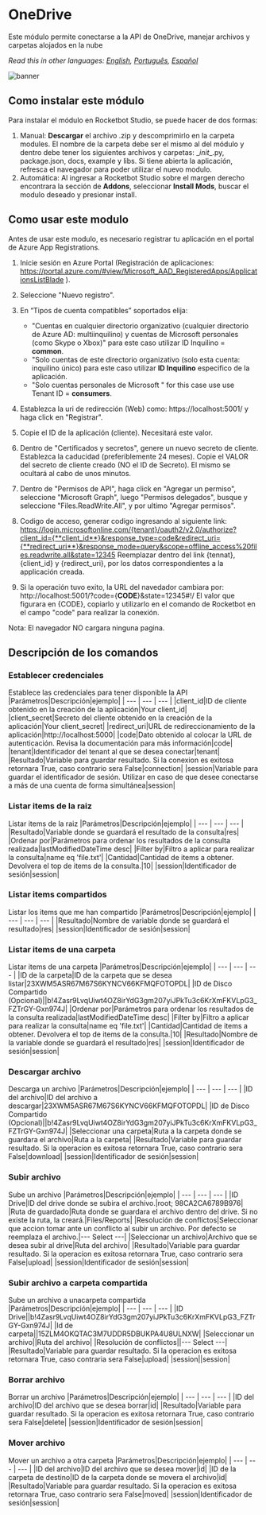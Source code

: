 



# OneDrive
  
Este módulo permite conectarse a la API de OneDrive, manejar archivos y carpetas alojados en la nube  

*Read this in other languages: [English](Manual_OneDrive.md), [Português](Manual_OneDrive.pr.md), [Español](Manual_OneDrive.es.md)*
  
![banner](imgs/Banner_OneDrive.png)
## Como instalar este módulo
  
Para instalar el módulo en Rocketbot Studio, se puede hacer de dos formas:
1. Manual: __Descargar__ el archivo .zip y descomprimirlo en la carpeta modules. El nombre de la carpeta debe ser el mismo al del módulo y dentro debe tener los siguientes archivos y carpetas: \__init__.py, package.json, docs, example y libs. Si tiene abierta la aplicación, refresca el navegador para poder utilizar el nuevo modulo.
2. Automática: Al ingresar a Rocketbot Studio sobre el margen derecho encontrara la sección de **Addons**, seleccionar **Install Mods**, buscar el modulo deseado y presionar install.  


## Como usar este modulo

Antes de usar este modulo, es necesario registrar tu aplicación en el portal de Azure App Registrations. 

1. Inicie sesión en Azure Portal (Registración de aplicaciones: https://portal.azure.com/#view/Microsoft_AAD_RegisteredApps/ApplicationsListBlade ).
2. Seleccione "Nuevo registro".
3. En “Tipos de cuenta compatibles” soportados elija:
    - "Cuentas en cualquier directorio organizativo (cualquier directorio de Azure AD: multiinquilino) y cuentas de Microsoft personales (como Skype o Xbox)" para este caso utilizar  ID Inquilino = **common**.
    - "Solo cuentas de este directorio organizativo (solo esta cuenta: inquilino único) para este caso utilizar **ID Inquilino** especifico de la aplicación.
    - "Solo cuentas personales de Microsoft " for this case use use Tenant ID = **consumers**.
4. Establezca la uri de redirección (Web) como: https://localhost:5001/ y haga click en "Registrar".
5. Copie el ID de la aplicación (cliente). Necesitará este valor.

6. Dentro de "Certificados y secretos", genere un nuevo secreto de cliente. Establezca la caducidad (preferiblemente 24 meses). Copie el VALOR del secreto de cliente creado (NO el ID de Secreto). El mismo se ocultará al cabo de unos minutos.
7. Dentro de "Permisos de API", haga click en "Agregar un permiso", seleccione "Microsoft Graph", luego "Permisos delegados", busque y seleccione "Files.ReadWrite.All", y por ultimo "Agregar permisos".
8. Codigo de acceso, generar codigo ingresando al siguiente link:
https://login.microsoftonline.com/{tenant}/oauth2/v2.0/authorize?client_id={**client_id**}&response_type=code&redirect_uri={**redirect_uri**}&response_mode=query&scope=offline_access%20files.readwrite.all&state=12345
Reemplazar dentro del link {tennat}, {client_id} y {redirect_uri}, por los datos correspondientes a la applicación creada.
9. Si la operación tuvo exito, la URL del navedador cambiara por: http://localhost:5001/?code={**CODE**}&state=12345#!/ 
El valor que figurara en 
{CODE}, copiarlo y utilizarlo en el comando de Rocketbot en el campo "code" para realizar la conexión.

Nota: El navegador NO cargara ninguna pagina.

## Descripción de los comandos

### Establecer credenciales
  
Establece las credenciales para tener disponible la API
|Parámetros|Descripción|ejemplo|
| --- | --- | --- |
|client_id|ID de cliente obtenido en la creación de la aplicación|Your client_id|
|client_secret|Secreto del cliente obtenido en la creación de la aplicación|Your client_secret|
|redirect_uri|URL de redireccionamiento de la aplicación|http://localhost:5000|
|code|Dato obtenido al colocar la URL de autenticación. Revisa la documentación para más información|code|
|tenant|Identificador del tenant al que se desea conectar|tenant|
|Resultado|Variable para guardar resultado. Si la conexion es exitosa retornara True, caso contrario sera False|connection|
|session|Variable para guardar el identificador de sesión. Utilizar en caso de que desee conectarse a más de una cuenta de forma simultánea|session|

### Listar items de la raiz
  
Listar items de la raiz
|Parámetros|Descripción|ejemplo|
| --- | --- | --- |
|Resultado|Variable donde se guardará el resultado de la consulta|res|
|Ordenar por|Parámetros para ordenar los resultados de la consulta realizada|lastModifiedDateTime desc|
|Filter by|Filtro a aplicar para realizar la consulta|name eq 'file.txt'|
|Cantidad|Cantidad de items a obtener. Devolvera el top de items de la consulta.|10|
|session|Identificador de sesión|session|

### Listar items compartidos
  
Listar los items que me han compartido
|Parámetros|Descripción|ejemplo|
| --- | --- | --- |
|Resultado|Nombre de variable donde se guardará el resultado|res|
|session|Identificador de sesión|session|

### Listar items de una carpeta
  
Listar items de una carpeta
|Parámetros|Descripción|ejemplo|
| --- | --- | --- |
|ID de la carpeta|ID de la carpeta que se desea listar|23XWM5ASR67M67S6KYNCV66KFMQFOTOPDL|
|ID de Disco Compartido (Opcional)||b!4Zasr9LvqUiwt4OZ8irYdG3gm207yiJPkTu3c6KrXmFKVLpG3_FZTrGY-Gxn974J|
|Ordenar por|Parámetros para ordenar los resultados de la consulta realizada|lastModifiedDateTime desc|
|Filter by|Filtro a aplicar para realizar la consulta|name eq 'file.txt'|
|Cantidad|Cantidad de items a obtener. Devolvera el top de items de la consulta.|10|
|Resultado|Nombre de la variable donde se guardará el resultado|res|
|session|Identificador de sesión|session|

### Descargar archivo
  
Descarga un archivo
|Parámetros|Descripción|ejemplo|
| --- | --- | --- |
|ID del archivo|ID del archivo a descargar|23XWM5ASR67M67S6KYNCV66KFMQFOTOPDL|
|ID de Disco Compartido (Opcional)||b!4Zasr9LvqUiwt4OZ8irYdG3gm207yiJPkTu3c6KrXmFKVLpG3_FZTrGY-Gxn974J|
|Seleccionar una carpeta|Ruta a la carpeta donde se guardara el archivo|Ruta a la carpeta|
|Resultado|Variable para guardar resultado. Si la operacion es exitosa retornara True, caso contrario sera False|download|
|session|Identificador de sesión|session|

### Subir archivo
  
Sube un archivo
|Parámetros|Descripción|ejemplo|
| --- | --- | --- |
|ID Drive|ID del drive donde se subira el archivo.|root; 98CA2CA6789B976|
|Ruta de guardado|Ruta donde se guardara el archivo dentro del drive. Si no existe la ruta, la creará.|Files/Reports|
|Resolución de conflictos|Seleccionar que accion tomar ante un conflicto al subir un archivo. Por defecto se reemplaza el archivo.|--- Select ---|
|Seleccionar un archivo|Archivo que se desea subir al drive|Ruta del archivo|
|Resultado|Variable para guardar resultado. Si la operacion es exitosa retornara True, caso contrario sera False|upload|
|session|Identificador de sesión|session|

### Subir archivo a carpeta compartida
  
Sube un archivo a unacarpeta compartida
|Parámetros|Descripción|ejemplo|
| --- | --- | --- |
|ID Drive||b!4Zasr9LvqUiwt4OZ8irYdG3gm207yiJPkTu3c6KrXmFKVLpG3_FZTrGY-Gxn974J|
|Id de carpeta||15ZLM4OKQTAC3M7UDDR5DBUKPA4U8ULNXW|
|Seleccionar un archivo||Ruta del archivo|
|Resolución de conflictos||--- Select ---|
|Resultado|Variable para guardar resultado. Si la operacion es exitosa retornara True, caso contraria sera False|upload|
|session||session|

### Borrar archivo
  
Borrar un archivo
|Parámetros|Descripción|ejemplo|
| --- | --- | --- |
|ID del archivo|ID del archivo que se desea borrar|id|
|Resultado|Variable para guardar resultado. Si la operacion es exitosa retornara True, caso contrario sera False|delete|
|session|Identificador de sesión|session|

### Mover archivo
  
Mover un archivo a otra carpeta
|Parámetros|Descripción|ejemplo|
| --- | --- | --- |
|ID del archivo|ID del archivo que se desea mover|id|
|ID de la carpeta de destino|ID de la carpeta donde se movera el archivo|id|
|Resultado|Variable para guardar resultado. Si la operacion es exitosa retornara True, caso contrario sera False|moved|
|session|Identificador de sesión|session|
